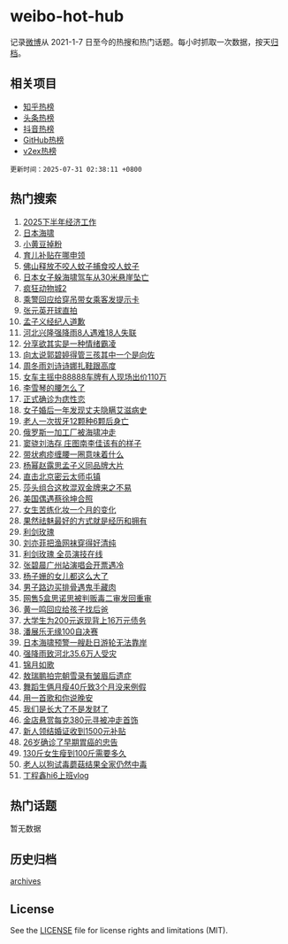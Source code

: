 # weibo-hot-hub

记录[微博](https://www.weibo.com)从 2021-1-7 日至今的热搜和热门话题。每小时抓取一次数据，按天[归档](archives)。

## 相关项目

- [知乎热榜](https://github.com/snaildev/zhihu-hot-hub)
- [头条热榜](https://github.com/snaildev/toutiao-hot-hub)
- [抖音热榜](https://github.com/snaildev/douyin-hot-hub)
- [GitHub热榜](https://github.com/snaildev/github-hot-hub)
- [v2ex热榜](https://github.com/snaildev/v2ex-hot-hub)


`更新时间：2025-07-31 02:38:11 +0800`

## 热门搜索

1. [2025下半年经济工作](https://m.weibo.cn/search?containerid=100103type%3D1%26t%3D10%26q%3D%232025%E4%B8%8B%E5%8D%8A%E5%B9%B4%E7%BB%8F%E6%B5%8E%E5%B7%A5%E4%BD%9C%23&stream_entry_id=51&isnewpage=1&extparam=seat%3D1%26c_type%3D51%26pos%3D0%26cate%3D10103%26q%3D%25232025%25E4%25B8%258B%25E5%258D%258A%25E5%25B9%25B4%25E7%25BB%258F%25E6%25B5%258E%25E5%25B7%25A5%25E4%25BD%259C%2523%26dgr%3D0%26filter_type%3Drealtimehot%26stream_entry_id%3D51%26display_time%3D1753900690%26pre_seqid%3D175390069050503060483132)
1. [日本海啸](https://m.weibo.cn/search?containerid=100103type%3D1%26t%3D10%26q%3D%E6%97%A5%E6%9C%AC%E6%B5%B7%E5%95%B8&stream_entry_id=31&isnewpage=1&extparam=seat%3D1%26flag%3D2%26q%3D%25E6%2597%25A5%25E6%259C%25AC%25E6%25B5%25B7%25E5%2595%25B8%26filter_type%3Drealtimehot%26lcate%3D5001%26c_type%3D31%26pos%3D0%26cate%3D5001%26realpos%3D1%26dgr%3D0%26band_rank%3D1%26stream_entry_id%3D31%26display_time%3D1753900690%26pre_seqid%3D175390069050503060483132)
1. [小黄豆掉粉](https://m.weibo.cn/search?containerid=100103type%3D1%26t%3D10%26q%3D%23%E5%B0%8F%E9%BB%84%E8%B1%86%E6%8E%89%E7%B2%89%23&stream_entry_id=31&isnewpage=1&extparam=seat%3D1%26flag%3D2%26q%3D%2523%25E5%25B0%258F%25E9%25BB%2584%25E8%25B1%2586%25E6%258E%2589%25E7%25B2%2589%2523%26filter_type%3Drealtimehot%26lcate%3D5001%26c_type%3D31%26pos%3D1%26cate%3D5001%26realpos%3D2%26dgr%3D0%26band_rank%3D2%26stream_entry_id%3D31%26display_time%3D1753900690%26pre_seqid%3D175390069050503060483132)
1. [育儿补贴在哪申领](https://m.weibo.cn/search?containerid=100103type%3D1%26t%3D10%26q%3D%23%E8%82%B2%E5%84%BF%E8%A1%A5%E8%B4%B4%E5%9C%A8%E5%93%AA%E7%94%B3%E9%A2%86%23&stream_entry_id=31&isnewpage=1&extparam=seat%3D1%26flag%3D0%26q%3D%2523%25E8%2582%25B2%25E5%2584%25BF%25E8%25A1%25A5%25E8%25B4%25B4%25E5%259C%25A8%25E5%2593%25AA%25E7%2594%25B3%25E9%25A2%2586%2523%26filter_type%3Drealtimehot%26lcate%3D5001%26c_type%3D31%26pos%3D2%26cate%3D5001%26realpos%3D3%26dgr%3D0%26band_rank%3D3%26stream_entry_id%3D31%26display_time%3D1753900690%26pre_seqid%3D175390069050503060483132)
1. [佛山释放不咬人蚊子捕食咬人蚊子](https://m.weibo.cn/search?containerid=100103type%3D1%26t%3D10%26q%3D%23%E4%BD%9B%E5%B1%B1%E9%87%8A%E6%94%BE%E4%B8%8D%E5%92%AC%E4%BA%BA%E8%9A%8A%E5%AD%90%E6%8D%95%E9%A3%9F%E5%92%AC%E4%BA%BA%E8%9A%8A%E5%AD%90%23&stream_entry_id=31&isnewpage=1&extparam=seat%3D1%26flag%3D0%26q%3D%2523%25E4%25BD%259B%25E5%25B1%25B1%25E9%2587%258A%25E6%2594%25BE%25E4%25B8%258D%25E5%2592%25AC%25E4%25BA%25BA%25E8%259A%258A%25E5%25AD%2590%25E6%258D%2595%25E9%25A3%259F%25E5%2592%25AC%25E4%25BA%25BA%25E8%259A%258A%25E5%25AD%2590%2523%26filter_type%3Drealtimehot%26lcate%3D5001%26c_type%3D31%26pos%3D3%26cate%3D5001%26realpos%3D4%26dgr%3D0%26band_rank%3D4%26stream_entry_id%3D31%26display_time%3D1753900690%26pre_seqid%3D175390069050503060483132)
1. [日本女子躲海啸驾车从30米悬崖坠亡](https://m.weibo.cn/search?containerid=100103type%3D1%26t%3D10%26q%3D%23%E6%97%A5%E6%9C%AC%E5%A5%B3%E5%AD%90%E8%BA%B2%E6%B5%B7%E5%95%B8%E9%A9%BE%E8%BD%A6%E4%BB%8E30%E7%B1%B3%E6%82%AC%E5%B4%96%E5%9D%A0%E4%BA%A1%23&stream_entry_id=31&isnewpage=1&extparam=seat%3D1%26flag%3D0%26q%3D%2523%25E6%2597%25A5%25E6%259C%25AC%25E5%25A5%25B3%25E5%25AD%2590%25E8%25BA%25B2%25E6%25B5%25B7%25E5%2595%25B8%25E9%25A9%25BE%25E8%25BD%25A6%25E4%25BB%258E30%25E7%25B1%25B3%25E6%2582%25AC%25E5%25B4%2596%25E5%259D%25A0%25E4%25BA%25A1%2523%26filter_type%3Drealtimehot%26lcate%3D5001%26c_type%3D31%26pos%3D4%26cate%3D5001%26realpos%3D5%26dgr%3D0%26band_rank%3D5%26stream_entry_id%3D31%26display_time%3D1753900690%26pre_seqid%3D175390069050503060483132)
1. [疯狂动物城2](https://m.weibo.cn/search?containerid=100103type%3D1%26t%3D10%26q%3D%23%E7%96%AF%E7%8B%82%E5%8A%A8%E7%89%A9%E5%9F%8E2%23&stream_entry_id=31&isnewpage=1&extparam=seat%3D1%26flag%3D0%26q%3D%2523%25E7%2596%25AF%25E7%258B%2582%25E5%258A%25A8%25E7%2589%25A9%25E5%259F%258E2%2523%26filter_type%3Drealtimehot%26lcate%3D5001%26c_type%3D31%26pos%3D5%26cate%3D5001%26realpos%3D6%26dgr%3D0%26band_rank%3D6%26stream_entry_id%3D31%26display_time%3D1753900690%26pre_seqid%3D175390069050503060483132)
1. [乘警回应给穿吊带女乘客发提示卡](https://m.weibo.cn/search?containerid=100103type%3D1%26t%3D10%26q%3D%23%E4%B9%98%E8%AD%A6%E5%9B%9E%E5%BA%94%E7%BB%99%E7%A9%BF%E5%90%8A%E5%B8%A6%E5%A5%B3%E4%B9%98%E5%AE%A2%E5%8F%91%E6%8F%90%E7%A4%BA%E5%8D%A1%23&stream_entry_id=31&isnewpage=1&extparam=seat%3D1%26flag%3D0%26q%3D%2523%25E4%25B9%2598%25E8%25AD%25A6%25E5%259B%259E%25E5%25BA%2594%25E7%25BB%2599%25E7%25A9%25BF%25E5%2590%258A%25E5%25B8%25A6%25E5%25A5%25B3%25E4%25B9%2598%25E5%25AE%25A2%25E5%258F%2591%25E6%258F%2590%25E7%25A4%25BA%25E5%258D%25A1%2523%26filter_type%3Drealtimehot%26lcate%3D5001%26c_type%3D31%26pos%3D6%26cate%3D5001%26realpos%3D7%26dgr%3D0%26band_rank%3D7%26stream_entry_id%3D31%26display_time%3D1753900690%26pre_seqid%3D175390069050503060483132)
1. [张元英开球直拍](https://m.weibo.cn/search?containerid=100103type%3D1%26t%3D10%26q%3D%E5%BC%A0%E5%85%83%E8%8B%B1%E5%BC%80%E7%90%83%E7%9B%B4%E6%8B%8D&stream_entry_id=31&isnewpage=1&extparam=seat%3D1%26flag%3D0%26q%3D%25E5%25BC%25A0%25E5%2585%2583%25E8%258B%25B1%25E5%25BC%2580%25E7%2590%2583%25E7%259B%25B4%25E6%258B%258D%26filter_type%3Drealtimehot%26lcate%3D5001%26c_type%3D31%26pos%3D7%26cate%3D5001%26realpos%3D8%26dgr%3D0%26band_rank%3D8%26stream_entry_id%3D31%26display_time%3D1753900690%26pre_seqid%3D175390069050503060483132)
1. [孟子义经纪人道歉](https://m.weibo.cn/search?containerid=100103type%3D1%26t%3D10%26q%3D%23%E5%AD%9F%E5%AD%90%E4%B9%89%E7%BB%8F%E7%BA%AA%E4%BA%BA%E9%81%93%E6%AD%89%23&stream_entry_id=31&isnewpage=1&extparam=seat%3D1%26flag%3D0%26q%3D%2523%25E5%25AD%259F%25E5%25AD%2590%25E4%25B9%2589%25E7%25BB%258F%25E7%25BA%25AA%25E4%25BA%25BA%25E9%2581%2593%25E6%25AD%2589%2523%26filter_type%3Drealtimehot%26lcate%3D5001%26c_type%3D31%26pos%3D8%26cate%3D5001%26realpos%3D9%26dgr%3D0%26band_rank%3D9%26stream_entry_id%3D31%26display_time%3D1753900690%26pre_seqid%3D175390069050503060483132)
1. [河北兴隆强降雨8人遇难18人失联](https://m.weibo.cn/search?containerid=100103type%3D1%26t%3D10%26q%3D%23%E6%B2%B3%E5%8C%97%E5%85%B4%E9%9A%86%E5%BC%BA%E9%99%8D%E9%9B%A88%E4%BA%BA%E9%81%87%E9%9A%BE18%E4%BA%BA%E5%A4%B1%E8%81%94%23&stream_entry_id=31&isnewpage=1&extparam=seat%3D1%26flag%3D0%26q%3D%2523%25E6%25B2%25B3%25E5%258C%2597%25E5%2585%25B4%25E9%259A%2586%25E5%25BC%25BA%25E9%2599%258D%25E9%259B%25A88%25E4%25BA%25BA%25E9%2581%2587%25E9%259A%25BE18%25E4%25BA%25BA%25E5%25A4%25B1%25E8%2581%2594%2523%26filter_type%3Drealtimehot%26lcate%3D5001%26c_type%3D31%26pos%3D9%26cate%3D5001%26realpos%3D10%26dgr%3D0%26band_rank%3D10%26stream_entry_id%3D31%26display_time%3D1753900690%26pre_seqid%3D175390069050503060483132)
1. [分享欲其实是一种情绪霸凌](https://m.weibo.cn/search?containerid=100103type%3D1%26t%3D10%26q%3D%E5%88%86%E4%BA%AB%E6%AC%B2%E5%85%B6%E5%AE%9E%E6%98%AF%E4%B8%80%E7%A7%8D%E6%83%85%E7%BB%AA%E9%9C%B8%E5%87%8C&stream_entry_id=31&isnewpage=1&extparam=seat%3D1%26flag%3D1%26q%3D%25E5%2588%2586%25E4%25BA%25AB%25E6%25AC%25B2%25E5%2585%25B6%25E5%25AE%259E%25E6%2598%25AF%25E4%25B8%2580%25E7%25A7%258D%25E6%2583%2585%25E7%25BB%25AA%25E9%259C%25B8%25E5%2587%258C%26filter_type%3Drealtimehot%26lcate%3D5001%26c_type%3D31%26pos%3D10%26cate%3D5001%26realpos%3D11%26dgr%3D0%26band_rank%3D11%26stream_entry_id%3D31%26display_time%3D1753900690%26pre_seqid%3D175390069050503060483132)
1. [向太说郭碧婷得管三孩其中一个是向佐](https://m.weibo.cn/search?containerid=100103type%3D1%26t%3D10%26q%3D%23%E5%90%91%E5%A4%AA%E8%AF%B4%E9%83%AD%E7%A2%A7%E5%A9%B7%E5%BE%97%E7%AE%A1%E4%B8%89%E5%AD%A9%E5%85%B6%E4%B8%AD%E4%B8%80%E4%B8%AA%E6%98%AF%E5%90%91%E4%BD%90%23&stream_entry_id=31&isnewpage=1&extparam=seat%3D1%26flag%3D2%26q%3D%2523%25E5%2590%2591%25E5%25A4%25AA%25E8%25AF%25B4%25E9%2583%25AD%25E7%25A2%25A7%25E5%25A9%25B7%25E5%25BE%2597%25E7%25AE%25A1%25E4%25B8%2589%25E5%25AD%25A9%25E5%2585%25B6%25E4%25B8%25AD%25E4%25B8%2580%25E4%25B8%25AA%25E6%2598%25AF%25E5%2590%2591%25E4%25BD%2590%2523%26filter_type%3Drealtimehot%26lcate%3D5001%26c_type%3D31%26pos%3D11%26cate%3D5001%26realpos%3D12%26dgr%3D0%26band_rank%3D12%26stream_entry_id%3D31%26display_time%3D1753900690%26pre_seqid%3D175390069050503060483132)
1. [周冬雨刘诗诗娜扎鞋跟高度](https://m.weibo.cn/search?containerid=100103type%3D1%26t%3D10%26q%3D%23%E5%91%A8%E5%86%AC%E9%9B%A8%E5%88%98%E8%AF%97%E8%AF%97%E5%A8%9C%E6%89%8E%E9%9E%8B%E8%B7%9F%E9%AB%98%E5%BA%A6%23&stream_entry_id=31&isnewpage=1&extparam=seat%3D1%26flag%3D0%26q%3D%2523%25E5%2591%25A8%25E5%2586%25AC%25E9%259B%25A8%25E5%2588%2598%25E8%25AF%2597%25E8%25AF%2597%25E5%25A8%259C%25E6%2589%258E%25E9%259E%258B%25E8%25B7%259F%25E9%25AB%2598%25E5%25BA%25A6%2523%26filter_type%3Drealtimehot%26lcate%3D5001%26c_type%3D31%26pos%3D12%26cate%3D5001%26realpos%3D13%26dgr%3D0%26band_rank%3D13%26stream_entry_id%3D31%26display_time%3D1753900690%26pre_seqid%3D175390069050503060483132)
1. [女车主摇中88888车牌有人现场出价110万](https://m.weibo.cn/search?containerid=100103type%3D1%26t%3D10%26q%3D%23%E5%A5%B3%E8%BD%A6%E4%B8%BB%E6%91%87%E4%B8%AD88888%E8%BD%A6%E7%89%8C%E6%9C%89%E4%BA%BA%E7%8E%B0%E5%9C%BA%E5%87%BA%E4%BB%B7110%E4%B8%87%23&stream_entry_id=31&isnewpage=1&extparam=seat%3D1%26flag%3D0%26q%3D%2523%25E5%25A5%25B3%25E8%25BD%25A6%25E4%25B8%25BB%25E6%2591%2587%25E4%25B8%25AD88888%25E8%25BD%25A6%25E7%2589%258C%25E6%259C%2589%25E4%25BA%25BA%25E7%258E%25B0%25E5%259C%25BA%25E5%2587%25BA%25E4%25BB%25B7110%25E4%25B8%2587%2523%26filter_type%3Drealtimehot%26lcate%3D5001%26c_type%3D31%26pos%3D13%26cate%3D5001%26realpos%3D14%26dgr%3D0%26band_rank%3D14%26stream_entry_id%3D31%26display_time%3D1753900690%26pre_seqid%3D175390069050503060483132)
1. [李雪琴的腰怎么了](https://m.weibo.cn/search?containerid=100103type%3D1%26t%3D10%26q%3D%E6%9D%8E%E9%9B%AA%E7%90%B4%E7%9A%84%E8%85%B0%E6%80%8E%E4%B9%88%E4%BA%86&stream_entry_id=31&isnewpage=1&extparam=seat%3D1%26flag%3D0%26q%3D%25E6%259D%258E%25E9%259B%25AA%25E7%2590%25B4%25E7%259A%2584%25E8%2585%25B0%25E6%2580%258E%25E4%25B9%2588%25E4%25BA%2586%26filter_type%3Drealtimehot%26lcate%3D5001%26c_type%3D31%26pos%3D14%26cate%3D5001%26realpos%3D15%26dgr%3D0%26band_rank%3D15%26stream_entry_id%3D31%26display_time%3D1753900690%26pre_seqid%3D175390069050503060483132)
1. [正式确诊为痣性恋](https://m.weibo.cn/search?containerid=100103type%3D1%26t%3D10%26q%3D%23%E6%AD%A3%E5%BC%8F%E7%A1%AE%E8%AF%8A%E4%B8%BA%E7%97%A3%E6%80%A7%E6%81%8B%23&stream_entry_id=31&isnewpage=1&extparam=seat%3D1%26flag%3D0%26q%3D%2523%25E6%25AD%25A3%25E5%25BC%258F%25E7%25A1%25AE%25E8%25AF%258A%25E4%25B8%25BA%25E7%2597%25A3%25E6%2580%25A7%25E6%2581%258B%2523%26filter_type%3Drealtimehot%26lcate%3D5001%26c_type%3D31%26pos%3D15%26cate%3D5001%26realpos%3D16%26dgr%3D0%26band_rank%3D16%26stream_entry_id%3D31%26display_time%3D1753900690%26pre_seqid%3D175390069050503060483132)
1. [女子婚后一年发现丈夫隐瞒艾滋病史](https://m.weibo.cn/search?containerid=100103type%3D1%26t%3D10%26q%3D%23%E5%A5%B3%E5%AD%90%E5%A9%9A%E5%90%8E%E4%B8%80%E5%B9%B4%E5%8F%91%E7%8E%B0%E4%B8%88%E5%A4%AB%E9%9A%90%E7%9E%92%E8%89%BE%E6%BB%8B%E7%97%85%E5%8F%B2%23&stream_entry_id=31&isnewpage=1&extparam=seat%3D1%26flag%3D0%26q%3D%2523%25E5%25A5%25B3%25E5%25AD%2590%25E5%25A9%259A%25E5%2590%258E%25E4%25B8%2580%25E5%25B9%25B4%25E5%258F%2591%25E7%258E%25B0%25E4%25B8%2588%25E5%25A4%25AB%25E9%259A%2590%25E7%259E%2592%25E8%2589%25BE%25E6%25BB%258B%25E7%2597%2585%25E5%258F%25B2%2523%26filter_type%3Drealtimehot%26lcate%3D5001%26c_type%3D31%26pos%3D16%26cate%3D5001%26realpos%3D17%26dgr%3D0%26band_rank%3D17%26stream_entry_id%3D31%26display_time%3D1753900690%26pre_seqid%3D175390069050503060483132)
1. [老人一次拔牙12颗种6颗后身亡](https://m.weibo.cn/search?containerid=100103type%3D1%26t%3D10%26q%3D%23%E8%80%81%E4%BA%BA%E4%B8%80%E6%AC%A1%E6%8B%94%E7%89%9912%E9%A2%97%E7%A7%8D6%E9%A2%97%E5%90%8E%E8%BA%AB%E4%BA%A1%23&stream_entry_id=31&isnewpage=1&extparam=seat%3D1%26flag%3D0%26q%3D%2523%25E8%2580%2581%25E4%25BA%25BA%25E4%25B8%2580%25E6%25AC%25A1%25E6%258B%2594%25E7%2589%259912%25E9%25A2%2597%25E7%25A7%258D6%25E9%25A2%2597%25E5%2590%258E%25E8%25BA%25AB%25E4%25BA%25A1%2523%26filter_type%3Drealtimehot%26lcate%3D5001%26c_type%3D31%26pos%3D17%26cate%3D5001%26realpos%3D18%26dgr%3D0%26band_rank%3D18%26stream_entry_id%3D31%26display_time%3D1753900690%26pre_seqid%3D175390069050503060483132)
1. [俄罗斯一加工厂被海啸冲走](https://m.weibo.cn/search?containerid=100103type%3D1%26t%3D10%26q%3D%23%E4%BF%84%E7%BD%97%E6%96%AF%E4%B8%80%E5%8A%A0%E5%B7%A5%E5%8E%82%E8%A2%AB%E6%B5%B7%E5%95%B8%E5%86%B2%E8%B5%B0%23&stream_entry_id=31&isnewpage=1&extparam=seat%3D1%26flag%3D0%26q%3D%2523%25E4%25BF%2584%25E7%25BD%2597%25E6%2596%25AF%25E4%25B8%2580%25E5%258A%25A0%25E5%25B7%25A5%25E5%258E%2582%25E8%25A2%25AB%25E6%25B5%25B7%25E5%2595%25B8%25E5%2586%25B2%25E8%25B5%25B0%2523%26filter_type%3Drealtimehot%26lcate%3D5001%26c_type%3D31%26pos%3D18%26cate%3D5001%26realpos%3D19%26dgr%3D0%26band_rank%3D19%26stream_entry_id%3D31%26display_time%3D1753900690%26pre_seqid%3D175390069050503060483132)
1. [窦骁刘浩存 庄图南李佳该有的样子](https://m.weibo.cn/search?containerid=100103type%3D1%26t%3D10%26q%3D%E7%AA%A6%E9%AA%81%E5%88%98%E6%B5%A9%E5%AD%98+%E5%BA%84%E5%9B%BE%E5%8D%97%E6%9D%8E%E4%BD%B3%E8%AF%A5%E6%9C%89%E7%9A%84%E6%A0%B7%E5%AD%90&stream_entry_id=31&isnewpage=1&extparam=seat%3D1%26flag%3D0%26q%3D%25E7%25AA%25A6%25E9%25AA%2581%25E5%2588%2598%25E6%25B5%25A9%25E5%25AD%2598%2520%25E5%25BA%2584%25E5%259B%25BE%25E5%258D%2597%25E6%259D%258E%25E4%25BD%25B3%25E8%25AF%25A5%25E6%259C%2589%25E7%259A%2584%25E6%25A0%25B7%25E5%25AD%2590%26filter_type%3Drealtimehot%26lcate%3D5001%26c_type%3D31%26pos%3D19%26cate%3D5001%26realpos%3D20%26dgr%3D0%26band_rank%3D20%26stream_entry_id%3D31%26display_time%3D1753900690%26pre_seqid%3D175390069050503060483132)
1. [带状疱疹缠腰一圈意味着什么](https://m.weibo.cn/search?containerid=100103type%3D1%26t%3D10%26q%3D%23%E5%B8%A6%E7%8A%B6%E7%96%B1%E7%96%B9%E7%BC%A0%E8%85%B0%E4%B8%80%E5%9C%88%E6%84%8F%E5%91%B3%E7%9D%80%E4%BB%80%E4%B9%88%23&stream_entry_id=31&isnewpage=1&extparam=seat%3D1%26flag%3D0%26q%3D%2523%25E5%25B8%25A6%25E7%258A%25B6%25E7%2596%25B1%25E7%2596%25B9%25E7%25BC%25A0%25E8%2585%25B0%25E4%25B8%2580%25E5%259C%2588%25E6%2584%258F%25E5%2591%25B3%25E7%259D%2580%25E4%25BB%2580%25E4%25B9%2588%2523%26filter_type%3Drealtimehot%26lcate%3D5001%26c_type%3D31%26pos%3D20%26cate%3D5001%26realpos%3D21%26dgr%3D0%26band_rank%3D21%26stream_entry_id%3D31%26display_time%3D1753900690%26pre_seqid%3D175390069050503060483132)
1. [杨幂赵露思孟子义同品牌大片](https://m.weibo.cn/search?containerid=100103type%3D1%26t%3D10%26q%3D%23%E6%9D%A8%E5%B9%82%E8%B5%B5%E9%9C%B2%E6%80%9D%E5%AD%9F%E5%AD%90%E4%B9%89%E5%90%8C%E5%93%81%E7%89%8C%E5%A4%A7%E7%89%87%23&stream_entry_id=31&isnewpage=1&extparam=seat%3D1%26flag%3D0%26q%3D%2523%25E6%259D%25A8%25E5%25B9%2582%25E8%25B5%25B5%25E9%259C%25B2%25E6%2580%259D%25E5%25AD%259F%25E5%25AD%2590%25E4%25B9%2589%25E5%2590%258C%25E5%2593%2581%25E7%2589%258C%25E5%25A4%25A7%25E7%2589%2587%2523%26filter_type%3Drealtimehot%26lcate%3D5001%26c_type%3D31%26pos%3D21%26cate%3D5001%26realpos%3D22%26dgr%3D0%26band_rank%3D22%26stream_entry_id%3D31%26display_time%3D1753900690%26pre_seqid%3D175390069050503060483132)
1. [直击北京密云太师屯镇](https://m.weibo.cn/search?containerid=100103type%3D1%26t%3D10%26q%3D%23%E7%9B%B4%E5%87%BB%E5%8C%97%E4%BA%AC%E5%AF%86%E4%BA%91%E5%A4%AA%E5%B8%88%E5%B1%AF%E9%95%87%23&stream_entry_id=31&isnewpage=1&extparam=seat%3D1%26flag%3D0%26q%3D%2523%25E7%259B%25B4%25E5%2587%25BB%25E5%258C%2597%25E4%25BA%25AC%25E5%25AF%2586%25E4%25BA%2591%25E5%25A4%25AA%25E5%25B8%2588%25E5%25B1%25AF%25E9%2595%2587%2523%26filter_type%3Drealtimehot%26lcate%3D5001%26c_type%3D31%26pos%3D22%26cate%3D5001%26realpos%3D23%26dgr%3D0%26band_rank%3D23%26stream_entry_id%3D31%26display_time%3D1753900690%26pre_seqid%3D175390069050503060483132)
1. [莎头组合这枚混双金牌来之不易](https://m.weibo.cn/search?containerid=100103type%3D1%26t%3D10%26q%3D%23%E8%8E%8E%E5%A4%B4%E7%BB%84%E5%90%88%E8%BF%99%E6%9E%9A%E6%B7%B7%E5%8F%8C%E9%87%91%E7%89%8C%E6%9D%A5%E4%B9%8B%E4%B8%8D%E6%98%93%23&stream_entry_id=31&isnewpage=1&extparam=seat%3D1%26flag%3D1%26q%3D%2523%25E8%258E%258E%25E5%25A4%25B4%25E7%25BB%2584%25E5%2590%2588%25E8%25BF%2599%25E6%259E%259A%25E6%25B7%25B7%25E5%258F%258C%25E9%2587%2591%25E7%2589%258C%25E6%259D%25A5%25E4%25B9%258B%25E4%25B8%258D%25E6%2598%2593%2523%26filter_type%3Drealtimehot%26lcate%3D5001%26c_type%3D31%26pos%3D23%26cate%3D5001%26realpos%3D24%26dgr%3D0%26band_rank%3D24%26stream_entry_id%3D31%26display_time%3D1753900690%26pre_seqid%3D175390069050503060483132)
1. [美国偶遇蔡徐坤合照](https://m.weibo.cn/search?containerid=100103type%3D1%26t%3D10%26q%3D%23%E7%BE%8E%E5%9B%BD%E5%81%B6%E9%81%87%E8%94%A1%E5%BE%90%E5%9D%A4%E5%90%88%E7%85%A7%23&stream_entry_id=31&isnewpage=1&extparam=seat%3D1%26flag%3D1%26q%3D%2523%25E7%25BE%258E%25E5%259B%25BD%25E5%2581%25B6%25E9%2581%2587%25E8%2594%25A1%25E5%25BE%2590%25E5%259D%25A4%25E5%2590%2588%25E7%2585%25A7%2523%26filter_type%3Drealtimehot%26lcate%3D5001%26c_type%3D31%26pos%3D24%26cate%3D5001%26realpos%3D25%26dgr%3D0%26band_rank%3D25%26stream_entry_id%3D31%26display_time%3D1753900690%26pre_seqid%3D175390069050503060483132)
1. [女生苦练化妆一个月的变化](https://m.weibo.cn/search?containerid=100103type%3D1%26t%3D10%26q%3D%E5%A5%B3%E7%94%9F%E8%8B%A6%E7%BB%83%E5%8C%96%E5%A6%86%E4%B8%80%E4%B8%AA%E6%9C%88%E7%9A%84%E5%8F%98%E5%8C%96&stream_entry_id=31&isnewpage=1&extparam=seat%3D1%26flag%3D0%26q%3D%25E5%25A5%25B3%25E7%2594%259F%25E8%258B%25A6%25E7%25BB%2583%25E5%258C%2596%25E5%25A6%2586%25E4%25B8%2580%25E4%25B8%25AA%25E6%259C%2588%25E7%259A%2584%25E5%258F%2598%25E5%258C%2596%26filter_type%3Drealtimehot%26lcate%3D5001%26c_type%3D31%26pos%3D25%26cate%3D5001%26realpos%3D26%26dgr%3D0%26band_rank%3D26%26stream_entry_id%3D31%26display_time%3D1753900690%26pre_seqid%3D175390069050503060483132)
1. [果然祛魅最好的方式就是经历和拥有](https://m.weibo.cn/search?containerid=100103type%3D1%26t%3D10%26q%3D%23%E6%9E%9C%E7%84%B6%E7%A5%9B%E9%AD%85%E6%9C%80%E5%A5%BD%E7%9A%84%E6%96%B9%E5%BC%8F%E5%B0%B1%E6%98%AF%E7%BB%8F%E5%8E%86%E5%92%8C%E6%8B%A5%E6%9C%89%23&stream_entry_id=31&isnewpage=1&extparam=seat%3D1%26flag%3D0%26q%3D%2523%25E6%259E%259C%25E7%2584%25B6%25E7%25A5%259B%25E9%25AD%2585%25E6%259C%2580%25E5%25A5%25BD%25E7%259A%2584%25E6%2596%25B9%25E5%25BC%258F%25E5%25B0%25B1%25E6%2598%25AF%25E7%25BB%258F%25E5%258E%2586%25E5%2592%258C%25E6%258B%25A5%25E6%259C%2589%2523%26filter_type%3Drealtimehot%26lcate%3D5001%26c_type%3D31%26pos%3D26%26cate%3D5001%26realpos%3D27%26dgr%3D0%26band_rank%3D27%26stream_entry_id%3D31%26display_time%3D1753900690%26pre_seqid%3D175390069050503060483132)
1. [利剑玫瑰](https://m.weibo.cn/search?containerid=100103type%3D1%26t%3D10%26q%3D%E5%88%A9%E5%89%91%E7%8E%AB%E7%91%B0&stream_entry_id=31&isnewpage=1&extparam=seat%3D1%26flag%3D0%26q%3D%25E5%2588%25A9%25E5%2589%2591%25E7%258E%25AB%25E7%2591%25B0%26filter_type%3Drealtimehot%26lcate%3D5001%26c_type%3D31%26pos%3D27%26cate%3D5001%26realpos%3D28%26dgr%3D0%26band_rank%3D28%26stream_entry_id%3D31%26display_time%3D1753900690%26pre_seqid%3D175390069050503060483132)
1. [刘亦菲把渔网袜穿得好清纯](https://m.weibo.cn/search?containerid=100103type%3D1%26t%3D10%26q%3D%23%E5%88%98%E4%BA%A6%E8%8F%B2%E6%8A%8A%E6%B8%94%E7%BD%91%E8%A2%9C%E7%A9%BF%E5%BE%97%E5%A5%BD%E6%B8%85%E7%BA%AF%23&stream_entry_id=31&isnewpage=1&extparam=seat%3D1%26flag%3D0%26q%3D%2523%25E5%2588%2598%25E4%25BA%25A6%25E8%258F%25B2%25E6%258A%258A%25E6%25B8%2594%25E7%25BD%2591%25E8%25A2%259C%25E7%25A9%25BF%25E5%25BE%2597%25E5%25A5%25BD%25E6%25B8%2585%25E7%25BA%25AF%2523%26filter_type%3Drealtimehot%26lcate%3D5001%26c_type%3D31%26pos%3D28%26cate%3D5001%26realpos%3D29%26dgr%3D0%26band_rank%3D29%26stream_entry_id%3D31%26display_time%3D1753900690%26pre_seqid%3D175390069050503060483132)
1. [利剑玫瑰 全员演技在线](https://m.weibo.cn/search?containerid=100103type%3D1%26t%3D10%26q%3D%E5%88%A9%E5%89%91%E7%8E%AB%E7%91%B0+%E5%85%A8%E5%91%98%E6%BC%94%E6%8A%80%E5%9C%A8%E7%BA%BF&stream_entry_id=31&isnewpage=1&extparam=seat%3D1%26flag%3D0%26q%3D%25E5%2588%25A9%25E5%2589%2591%25E7%258E%25AB%25E7%2591%25B0%2520%25E5%2585%25A8%25E5%2591%2598%25E6%25BC%2594%25E6%258A%2580%25E5%259C%25A8%25E7%25BA%25BF%26filter_type%3Drealtimehot%26lcate%3D5001%26c_type%3D31%26pos%3D29%26cate%3D5001%26realpos%3D30%26dgr%3D0%26band_rank%3D30%26stream_entry_id%3D31%26display_time%3D1753900690%26pre_seqid%3D175390069050503060483132)
1. [张碧晨广州站演唱会开票遇冷](https://m.weibo.cn/search?containerid=100103type%3D1%26t%3D10%26q%3D%23%E5%BC%A0%E7%A2%A7%E6%99%A8%E5%B9%BF%E5%B7%9E%E7%AB%99%E6%BC%94%E5%94%B1%E4%BC%9A%E5%BC%80%E7%A5%A8%E9%81%87%E5%86%B7%23&stream_entry_id=31&isnewpage=1&extparam=seat%3D1%26flag%3D0%26q%3D%2523%25E5%25BC%25A0%25E7%25A2%25A7%25E6%2599%25A8%25E5%25B9%25BF%25E5%25B7%259E%25E7%25AB%2599%25E6%25BC%2594%25E5%2594%25B1%25E4%25BC%259A%25E5%25BC%2580%25E7%25A5%25A8%25E9%2581%2587%25E5%2586%25B7%2523%26filter_type%3Drealtimehot%26lcate%3D5001%26c_type%3D31%26pos%3D30%26cate%3D5001%26realpos%3D31%26dgr%3D0%26band_rank%3D31%26stream_entry_id%3D31%26display_time%3D1753900690%26pre_seqid%3D175390069050503060483132)
1. [杨子姗的女儿都这么大了](https://m.weibo.cn/search?containerid=100103type%3D1%26t%3D10%26q%3D%23%E6%9D%A8%E5%AD%90%E5%A7%97%E7%9A%84%E5%A5%B3%E5%84%BF%E9%83%BD%E8%BF%99%E4%B9%88%E5%A4%A7%E4%BA%86%23&stream_entry_id=31&isnewpage=1&extparam=seat%3D1%26flag%3D0%26q%3D%2523%25E6%259D%25A8%25E5%25AD%2590%25E5%25A7%2597%25E7%259A%2584%25E5%25A5%25B3%25E5%2584%25BF%25E9%2583%25BD%25E8%25BF%2599%25E4%25B9%2588%25E5%25A4%25A7%25E4%25BA%2586%2523%26filter_type%3Drealtimehot%26lcate%3D5001%26c_type%3D31%26pos%3D31%26cate%3D5001%26realpos%3D32%26dgr%3D0%26band_rank%3D32%26stream_entry_id%3D31%26display_time%3D1753900690%26pre_seqid%3D175390069050503060483132)
1. [男子路边买排骨遇鬼手藏肉](https://m.weibo.cn/search?containerid=100103type%3D1%26t%3D10%26q%3D%23%E7%94%B7%E5%AD%90%E8%B7%AF%E8%BE%B9%E4%B9%B0%E6%8E%92%E9%AA%A8%E9%81%87%E9%AC%BC%E6%89%8B%E8%97%8F%E8%82%89%23&stream_entry_id=31&isnewpage=1&extparam=seat%3D1%26flag%3D0%26q%3D%2523%25E7%2594%25B7%25E5%25AD%2590%25E8%25B7%25AF%25E8%25BE%25B9%25E4%25B9%25B0%25E6%258E%2592%25E9%25AA%25A8%25E9%2581%2587%25E9%25AC%25BC%25E6%2589%258B%25E8%2597%258F%25E8%2582%2589%2523%26filter_type%3Drealtimehot%26lcate%3D5001%26c_type%3D31%26pos%3D32%26cate%3D5001%26realpos%3D33%26dgr%3D0%26band_rank%3D33%26stream_entry_id%3D31%26display_time%3D1753900690%26pre_seqid%3D175390069050503060483132)
1. [网售5盒思诺思被判贩毒二审发回重审](https://m.weibo.cn/search?containerid=100103type%3D1%26t%3D10%26q%3D%23%E7%BD%91%E5%94%AE5%E7%9B%92%E6%80%9D%E8%AF%BA%E6%80%9D%E8%A2%AB%E5%88%A4%E8%B4%A9%E6%AF%92%E4%BA%8C%E5%AE%A1%E5%8F%91%E5%9B%9E%E9%87%8D%E5%AE%A1%23&stream_entry_id=31&isnewpage=1&extparam=seat%3D1%26flag%3D0%26q%3D%2523%25E7%25BD%2591%25E5%2594%25AE5%25E7%259B%2592%25E6%2580%259D%25E8%25AF%25BA%25E6%2580%259D%25E8%25A2%25AB%25E5%2588%25A4%25E8%25B4%25A9%25E6%25AF%2592%25E4%25BA%258C%25E5%25AE%25A1%25E5%258F%2591%25E5%259B%259E%25E9%2587%258D%25E5%25AE%25A1%2523%26filter_type%3Drealtimehot%26lcate%3D5001%26c_type%3D31%26pos%3D33%26cate%3D5001%26realpos%3D34%26dgr%3D0%26band_rank%3D34%26stream_entry_id%3D31%26display_time%3D1753900690%26pre_seqid%3D175390069050503060483132)
1. [黄一鸣回应给孩子找后爸](https://m.weibo.cn/search?containerid=100103type%3D1%26t%3D10%26q%3D%23%E9%BB%84%E4%B8%80%E9%B8%A3%E5%9B%9E%E5%BA%94%E7%BB%99%E5%AD%A9%E5%AD%90%E6%89%BE%E5%90%8E%E7%88%B8%23&stream_entry_id=31&isnewpage=1&extparam=seat%3D1%26flag%3D0%26q%3D%2523%25E9%25BB%2584%25E4%25B8%2580%25E9%25B8%25A3%25E5%259B%259E%25E5%25BA%2594%25E7%25BB%2599%25E5%25AD%25A9%25E5%25AD%2590%25E6%2589%25BE%25E5%2590%258E%25E7%2588%25B8%2523%26filter_type%3Drealtimehot%26lcate%3D5001%26c_type%3D31%26pos%3D34%26cate%3D5001%26realpos%3D35%26dgr%3D0%26band_rank%3D35%26stream_entry_id%3D31%26display_time%3D1753900690%26pre_seqid%3D175390069050503060483132)
1. [大学生为200元返现背上16万元债务](https://m.weibo.cn/search?containerid=100103type%3D1%26t%3D10%26q%3D%23%E5%A4%A7%E5%AD%A6%E7%94%9F%E4%B8%BA200%E5%85%83%E8%BF%94%E7%8E%B0%E8%83%8C%E4%B8%8A16%E4%B8%87%E5%85%83%E5%80%BA%E5%8A%A1%23&stream_entry_id=31&isnewpage=1&extparam=seat%3D1%26flag%3D0%26q%3D%2523%25E5%25A4%25A7%25E5%25AD%25A6%25E7%2594%259F%25E4%25B8%25BA200%25E5%2585%2583%25E8%25BF%2594%25E7%258E%25B0%25E8%2583%258C%25E4%25B8%258A16%25E4%25B8%2587%25E5%2585%2583%25E5%2580%25BA%25E5%258A%25A1%2523%26filter_type%3Drealtimehot%26lcate%3D5001%26c_type%3D31%26pos%3D35%26cate%3D5001%26realpos%3D36%26dgr%3D0%26band_rank%3D36%26stream_entry_id%3D31%26display_time%3D1753900690%26pre_seqid%3D175390069050503060483132)
1. [潘展乐无缘100自决赛](https://m.weibo.cn/search?containerid=100103type%3D1%26t%3D10%26q%3D%23%E6%BD%98%E5%B1%95%E4%B9%90%E6%97%A0%E7%BC%98100%E8%87%AA%E5%86%B3%E8%B5%9B%23&stream_entry_id=31&isnewpage=1&extparam=seat%3D1%26flag%3D0%26q%3D%2523%25E6%25BD%2598%25E5%25B1%2595%25E4%25B9%2590%25E6%2597%25A0%25E7%25BC%2598100%25E8%2587%25AA%25E5%2586%25B3%25E8%25B5%259B%2523%26filter_type%3Drealtimehot%26lcate%3D5001%26c_type%3D31%26pos%3D36%26cate%3D5001%26realpos%3D37%26dgr%3D0%26band_rank%3D37%26stream_entry_id%3D31%26display_time%3D1753900690%26pre_seqid%3D175390069050503060483132)
1. [日本海啸预警一艘赴日游轮无法靠岸](https://m.weibo.cn/search?containerid=100103type%3D1%26t%3D10%26q%3D%23%E6%97%A5%E6%9C%AC%E6%B5%B7%E5%95%B8%E9%A2%84%E8%AD%A6%E4%B8%80%E8%89%98%E8%B5%B4%E6%97%A5%E6%B8%B8%E8%BD%AE%E6%97%A0%E6%B3%95%E9%9D%A0%E5%B2%B8%23&stream_entry_id=31&isnewpage=1&extparam=seat%3D1%26flag%3D0%26q%3D%2523%25E6%2597%25A5%25E6%259C%25AC%25E6%25B5%25B7%25E5%2595%25B8%25E9%25A2%2584%25E8%25AD%25A6%25E4%25B8%2580%25E8%2589%2598%25E8%25B5%25B4%25E6%2597%25A5%25E6%25B8%25B8%25E8%25BD%25AE%25E6%2597%25A0%25E6%25B3%2595%25E9%259D%25A0%25E5%25B2%25B8%2523%26filter_type%3Drealtimehot%26lcate%3D5001%26c_type%3D31%26pos%3D37%26cate%3D5001%26realpos%3D38%26dgr%3D0%26band_rank%3D38%26stream_entry_id%3D31%26display_time%3D1753900690%26pre_seqid%3D175390069050503060483132)
1. [强降雨致河北35.6万人受灾](https://m.weibo.cn/search?containerid=100103type%3D1%26t%3D10%26q%3D%23%E5%BC%BA%E9%99%8D%E9%9B%A8%E8%87%B4%E6%B2%B3%E5%8C%9735.6%E4%B8%87%E4%BA%BA%E5%8F%97%E7%81%BE%23&stream_entry_id=31&isnewpage=1&extparam=seat%3D1%26flag%3D0%26q%3D%2523%25E5%25BC%25BA%25E9%2599%258D%25E9%259B%25A8%25E8%2587%25B4%25E6%25B2%25B3%25E5%258C%259735.6%25E4%25B8%2587%25E4%25BA%25BA%25E5%258F%2597%25E7%2581%25BE%2523%26filter_type%3Drealtimehot%26lcate%3D5001%26c_type%3D31%26pos%3D38%26cate%3D5001%26realpos%3D39%26dgr%3D0%26band_rank%3D39%26stream_entry_id%3D31%26display_time%3D1753900690%26pre_seqid%3D175390069050503060483132)
1. [锦月如歌](https://m.weibo.cn/search?containerid=100103type%3D1%26t%3D10%26q%3D%E9%94%A6%E6%9C%88%E5%A6%82%E6%AD%8C&stream_entry_id=31&isnewpage=1&extparam=seat%3D1%26flag%3D1%26q%3D%25E9%2594%25A6%25E6%259C%2588%25E5%25A6%2582%25E6%25AD%258C%26filter_type%3Drealtimehot%26lcate%3D5001%26c_type%3D31%26pos%3D39%26cate%3D5001%26realpos%3D40%26dgr%3D0%26band_rank%3D40%26stream_entry_id%3D31%26display_time%3D1753900690%26pre_seqid%3D175390069050503060483132)
1. [敖瑞鹏拍完朝雪录有皱眉后遗症](https://m.weibo.cn/search?containerid=100103type%3D1%26t%3D10%26q%3D%23%E6%95%96%E7%91%9E%E9%B9%8F%E6%8B%8D%E5%AE%8C%E6%9C%9D%E9%9B%AA%E5%BD%95%E6%9C%89%E7%9A%B1%E7%9C%89%E5%90%8E%E9%81%97%E7%97%87%23&stream_entry_id=31&isnewpage=1&extparam=seat%3D1%26flag%3D0%26q%3D%2523%25E6%2595%2596%25E7%2591%259E%25E9%25B9%258F%25E6%258B%258D%25E5%25AE%258C%25E6%259C%259D%25E9%259B%25AA%25E5%25BD%2595%25E6%259C%2589%25E7%259A%25B1%25E7%259C%2589%25E5%2590%258E%25E9%2581%2597%25E7%2597%2587%2523%26filter_type%3Drealtimehot%26lcate%3D5001%26c_type%3D31%26pos%3D40%26cate%3D5001%26realpos%3D41%26dgr%3D0%26band_rank%3D41%26stream_entry_id%3D31%26display_time%3D1753900690%26pre_seqid%3D175390069050503060483132)
1. [舞蹈生俩月瘦40斤致3个月没来例假](https://m.weibo.cn/search?containerid=100103type%3D1%26t%3D10%26q%3D%23%E8%88%9E%E8%B9%88%E7%94%9F%E4%BF%A9%E6%9C%88%E7%98%A640%E6%96%A4%E8%87%B43%E4%B8%AA%E6%9C%88%E6%B2%A1%E6%9D%A5%E4%BE%8B%E5%81%87%23&stream_entry_id=31&isnewpage=1&extparam=seat%3D1%26flag%3D0%26q%3D%2523%25E8%2588%259E%25E8%25B9%2588%25E7%2594%259F%25E4%25BF%25A9%25E6%259C%2588%25E7%2598%25A640%25E6%2596%25A4%25E8%2587%25B43%25E4%25B8%25AA%25E6%259C%2588%25E6%25B2%25A1%25E6%259D%25A5%25E4%25BE%258B%25E5%2581%2587%2523%26filter_type%3Drealtimehot%26lcate%3D5001%26c_type%3D31%26pos%3D41%26cate%3D5001%26realpos%3D42%26dgr%3D0%26band_rank%3D42%26stream_entry_id%3D31%26display_time%3D1753900690%26pre_seqid%3D175390069050503060483132)
1. [用一首歌和你说晚安](https://m.weibo.cn/search?containerid=100103type%3D1%26t%3D10%26q%3D%23%E7%94%A8%E4%B8%80%E9%A6%96%E6%AD%8C%E5%92%8C%E4%BD%A0%E8%AF%B4%E6%99%9A%E5%AE%89%23&stream_entry_id=31&isnewpage=1&extparam=seat%3D1%26flag%3D0%26q%3D%2523%25E7%2594%25A8%25E4%25B8%2580%25E9%25A6%2596%25E6%25AD%258C%25E5%2592%258C%25E4%25BD%25A0%25E8%25AF%25B4%25E6%2599%259A%25E5%25AE%2589%2523%26filter_type%3Drealtimehot%26lcate%3D5001%26c_type%3D31%26pos%3D42%26cate%3D5001%26realpos%3D43%26dgr%3D0%26band_rank%3D43%26stream_entry_id%3D31%26display_time%3D1753900690%26pre_seqid%3D175390069050503060483132)
1. [我们是长大了不是发财了](https://m.weibo.cn/search?containerid=100103type%3D1%26t%3D10%26q%3D%E6%88%91%E4%BB%AC%E6%98%AF%E9%95%BF%E5%A4%A7%E4%BA%86%E4%B8%8D%E6%98%AF%E5%8F%91%E8%B4%A2%E4%BA%86&stream_entry_id=31&isnewpage=1&extparam=seat%3D1%26flag%3D1%26q%3D%25E6%2588%2591%25E4%25BB%25AC%25E6%2598%25AF%25E9%2595%25BF%25E5%25A4%25A7%25E4%25BA%2586%25E4%25B8%258D%25E6%2598%25AF%25E5%258F%2591%25E8%25B4%25A2%25E4%25BA%2586%26filter_type%3Drealtimehot%26lcate%3D5001%26c_type%3D31%26pos%3D43%26cate%3D5001%26realpos%3D44%26dgr%3D0%26band_rank%3D44%26stream_entry_id%3D31%26display_time%3D1753900690%26pre_seqid%3D175390069050503060483132)
1. [金店悬赏每克380元寻被冲走首饰](https://m.weibo.cn/search?containerid=100103type%3D1%26t%3D10%26q%3D%23%E9%87%91%E5%BA%97%E6%82%AC%E8%B5%8F%E6%AF%8F%E5%85%8B380%E5%85%83%E5%AF%BB%E8%A2%AB%E5%86%B2%E8%B5%B0%E9%A6%96%E9%A5%B0%23&stream_entry_id=31&isnewpage=1&extparam=seat%3D1%26flag%3D0%26q%3D%2523%25E9%2587%2591%25E5%25BA%2597%25E6%2582%25AC%25E8%25B5%258F%25E6%25AF%258F%25E5%2585%258B380%25E5%2585%2583%25E5%25AF%25BB%25E8%25A2%25AB%25E5%2586%25B2%25E8%25B5%25B0%25E9%25A6%2596%25E9%25A5%25B0%2523%26filter_type%3Drealtimehot%26lcate%3D5001%26c_type%3D31%26pos%3D44%26cate%3D5001%26realpos%3D45%26dgr%3D0%26band_rank%3D45%26stream_entry_id%3D31%26display_time%3D1753900690%26pre_seqid%3D175390069050503060483132)
1. [新人领结婚证收到1500元补贴](https://m.weibo.cn/search?containerid=100103type%3D1%26t%3D10%26q%3D%23%E6%96%B0%E4%BA%BA%E9%A2%86%E7%BB%93%E5%A9%9A%E8%AF%81%E6%94%B6%E5%88%B01500%E5%85%83%E8%A1%A5%E8%B4%B4%23&stream_entry_id=31&isnewpage=1&extparam=seat%3D1%26flag%3D0%26q%3D%2523%25E6%2596%25B0%25E4%25BA%25BA%25E9%25A2%2586%25E7%25BB%2593%25E5%25A9%259A%25E8%25AF%2581%25E6%2594%25B6%25E5%2588%25B01500%25E5%2585%2583%25E8%25A1%25A5%25E8%25B4%25B4%2523%26filter_type%3Drealtimehot%26lcate%3D5001%26c_type%3D31%26pos%3D45%26cate%3D5001%26realpos%3D46%26dgr%3D0%26band_rank%3D46%26stream_entry_id%3D31%26display_time%3D1753900690%26pre_seqid%3D175390069050503060483132)
1. [26岁确诊了早期胃癌的忠告](https://m.weibo.cn/search?containerid=100103type%3D1%26t%3D10%26q%3D26%E5%B2%81%E7%A1%AE%E8%AF%8A%E4%BA%86%E6%97%A9%E6%9C%9F%E8%83%83%E7%99%8C%E7%9A%84%E5%BF%A0%E5%91%8A&stream_entry_id=31&isnewpage=1&extparam=seat%3D1%26flag%3D0%26q%3D26%25E5%25B2%2581%25E7%25A1%25AE%25E8%25AF%258A%25E4%25BA%2586%25E6%2597%25A9%25E6%259C%259F%25E8%2583%2583%25E7%2599%258C%25E7%259A%2584%25E5%25BF%25A0%25E5%2591%258A%26filter_type%3Drealtimehot%26lcate%3D5001%26c_type%3D31%26pos%3D46%26cate%3D5001%26realpos%3D47%26dgr%3D0%26band_rank%3D47%26stream_entry_id%3D31%26display_time%3D1753900690%26pre_seqid%3D175390069050503060483132)
1. [130斤女生瘦到100斤需要多久](https://m.weibo.cn/search?containerid=100103type%3D1%26t%3D10%26q%3D130%E6%96%A4%E5%A5%B3%E7%94%9F%E7%98%A6%E5%88%B0100%E6%96%A4%E9%9C%80%E8%A6%81%E5%A4%9A%E4%B9%85&stream_entry_id=31&isnewpage=1&extparam=seat%3D1%26flag%3D0%26q%3D130%25E6%2596%25A4%25E5%25A5%25B3%25E7%2594%259F%25E7%2598%25A6%25E5%2588%25B0100%25E6%2596%25A4%25E9%259C%2580%25E8%25A6%2581%25E5%25A4%259A%25E4%25B9%2585%26filter_type%3Drealtimehot%26lcate%3D5001%26c_type%3D31%26pos%3D47%26cate%3D5001%26realpos%3D48%26dgr%3D0%26band_rank%3D48%26stream_entry_id%3D31%26display_time%3D1753900690%26pre_seqid%3D175390069050503060483132)
1. [老人以狗试毒蘑菇结果全家仍然中毒](https://m.weibo.cn/search?containerid=100103type%3D1%26t%3D10%26q%3D%23%E8%80%81%E4%BA%BA%E4%BB%A5%E7%8B%97%E8%AF%95%E6%AF%92%E8%98%91%E8%8F%87%E7%BB%93%E6%9E%9C%E5%85%A8%E5%AE%B6%E4%BB%8D%E7%84%B6%E4%B8%AD%E6%AF%92%23&stream_entry_id=31&isnewpage=1&extparam=seat%3D1%26flag%3D0%26q%3D%2523%25E8%2580%2581%25E4%25BA%25BA%25E4%25BB%25A5%25E7%258B%2597%25E8%25AF%2595%25E6%25AF%2592%25E8%2598%2591%25E8%258F%2587%25E7%25BB%2593%25E6%259E%259C%25E5%2585%25A8%25E5%25AE%25B6%25E4%25BB%258D%25E7%2584%25B6%25E4%25B8%25AD%25E6%25AF%2592%2523%26filter_type%3Drealtimehot%26lcate%3D5001%26c_type%3D31%26pos%3D48%26cate%3D5001%26realpos%3D49%26dgr%3D0%26band_rank%3D49%26stream_entry_id%3D31%26display_time%3D1753900690%26pre_seqid%3D175390069050503060483132)
1. [丁程鑫hi6上班vlog](https://m.weibo.cn/search?containerid=100103type%3D1%26t%3D10%26q%3D%23%E4%B8%81%E7%A8%8B%E9%91%ABhi6%E4%B8%8A%E7%8F%ADvlog%23&stream_entry_id=31&isnewpage=1&extparam=seat%3D1%26flag%3D1%26q%3D%2523%25E4%25B8%2581%25E7%25A8%258B%25E9%2591%25ABhi6%25E4%25B8%258A%25E7%258F%25ADvlog%2523%26filter_type%3Drealtimehot%26lcate%3D5001%26c_type%3D31%26pos%3D49%26cate%3D5001%26realpos%3D50%26dgr%3D0%26band_rank%3D50%26stream_entry_id%3D31%26display_time%3D1753900690%26pre_seqid%3D175390069050503060483132)

## 热门话题

暂无数据

## 历史归档

[archives](archives)

## License

See the [LICENSE](LICENSE) file for license rights and limitations (MIT).
